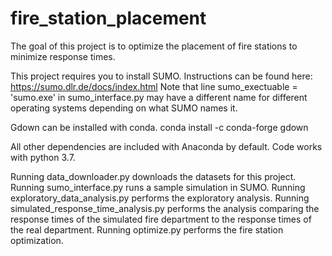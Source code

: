 # fire_station_placement
The goal of this project is to optimize the placement of fire stations to minimize response times.

This project requires you to install SUMO.  Instructions can be found here: https://sumo.dlr.de/docs/index.html
Note that line sumo_exectuable = 'sumo.exe' in sumo_interface.py may have a different name for different operating
systems depending on what SUMO names it.

Gdown can be installed with conda.
conda install -c conda-forge gdown

All other dependencies are included with Anaconda by default.  Code works with python 3.7.

Running data_downloader.py downloads the datasets for this project.
Running sumo_interface.py runs a sample simulation in SUMO.
Running exploratory_data_analysis.py performs the exploratory analysis.
Running simulated_response_time_analysis.py performs the analysis comparing the response times of the simulated fire
department to the response times of the real department.
Running optimize.py performs the fire station optimization.